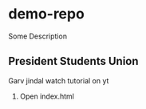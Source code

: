 # demo-repo

Some Description
## President Students Union
Garv jindal
watch tutorial on yt
1. Open index.html